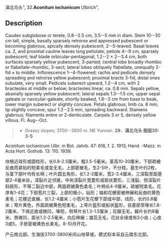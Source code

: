 滇北乌头",
32.**Aconitum iochanicum** Ulbrich",

## Description
Caudex subglobose or terete, 0.8--2.5 cm, 3.5--5 mm in diam. Stem 10--30 cm tall, simple, basally sparsely retrorse and appressed pubescent or becoming glabrous, apically densely pubescent, 2--5-leaved. Basal leaves ca. 2, and proximal cauline leaves long petiolate; petiole 4--9 cm, sparsely pubescent; leaf blade orbicular-pentagonal, 1.2--2 × 2--3.4 cm, both surfaces sparsely yellow pubescent, 3-parted; central lobe broadly rhombic or flabellate-rhombic, 3-sect; lateral lobes obliquely flabellate, unequally 2-fid ± to middle. Inflorescence 1--4-flowered; rachis and pedicels densely spreading and retrorse yellow pubescent; proximal bracts 3-fid, distal ones subulate, very small. Pedicels suberect upward, 1.2--4 cm, with 2 bracteoles at middle or below; bracteoles linear, ca. 0.8 mm. Sepals yellow, abaxially sparsely yellow pubescent; lateral sepals 1.3--1.5 cm; upper sepal galeate or navicular-galeate, shortly beaked, 1.8--2 cm from base to beak, lower margin suberect or slightly concave. Petals glabrous; limb ca. 8 mm; lip slightly concave; spur 1.2--2.5 mm, spreading backward. Stamens glabrous; filaments entire or 2-denticulate. Carpels 3 or 5, densely yellow villous. Fl. Aug--Oct.

> * Grassy slopes; 3700--3800 m. NE Yunnan.
**29．滇北乌头 图版35: 3-5**

Aconitum iochanicum Ulbr. in Bot. Jahrb. 47: 616, f. 2. 1913; Hand. -Mazz. in Acta Hort. Gothob. 13: 110. 1939.

块根近球形或圆柱形，长0.8-2.5厘米，粗3.5-5毫米。茎高10-30厘米，下部疏被反曲而紧贴的短柔毛或变无毛，上部密被毛，生2-5叶，不分枝。基生叶约2枚，与茎下部叶均有长柄；叶片圆五角形，长1.2-2厘米，宽2-3.4厘米，三深裂至距基部2-4毫米处，深裂片近邻接，中央深裂片宽菱形或扇状菱形，三浅裂，侧深裂片斜扇形，不等二裂近中部，两面疏被黄色柔毛；叶柄长4-9厘米，疏被短柔毛。花序有1-4花；下部苞片三裂，上部的极小，钻形；轴和花梗密被伸展和反曲的黄色柔毛；花梗近直展，长1.2-4厘米；小苞片生花梗下部或中部，线形，长约0.8毫米；萼片黄色，外面疏被黄色短柔毛，上萼片盔形或船状盔形，自基部至喙长1.8-2厘米，下缘近直或微凹，喙短，侧萼片长1.3-1.5厘米；花瓣无毛，瓣片长约8毫米，唇微凹，距长1.2-2.5毫米，向后伸展；雄蕊无毛，花丝全缘或有2小齿；心皮3或5，子房密被黄色长柔毛。8-10月开花。

产云南北部。生海拔3700-3800米间山地草坡。模式标本采自云南东北部。
